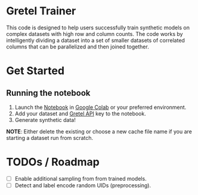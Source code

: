 # Gretel Trainer

This code is designed to help users successfully train synthetic models on complex datasets with high row and column counts. The code works by intelligently dividing a dataset into a set of smaller datasets of correlated columns that can be parallelized and then joined together.

# Get Started

## Running the notebook
1. Launch the [Notebook](https://github.com/gretelai/trainer/blob/main/notebooks/gretel-trainer.ipynb) in [Google Colab](https://colab.research.google.com/github/gretelai/trainer/blob/main/notebooks/gretel-trainer.ipynb) or your preferred environment.
2. Add your dataset and [Gretel API](https://console.gretel.cloud) key to the notebook.
3. Generate synthetic data! 

**NOTE**: Either delete the existing or choose a new cache file name if you are starting
a dataset run from scratch.

# TODOs / Roadmap

- [ ] Enable additional sampling from from trained models.
- [ ] Detect and label encode random UIDs (preprocessing).
